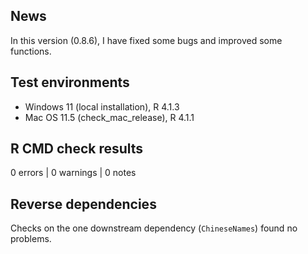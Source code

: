 ## News

In this version (0.8.6), I have fixed some bugs and improved some functions.


## Test environments

* Windows 11 (local installation), R 4.1.3
* Mac OS 11.5 (check_mac_release), R 4.1.1


## R CMD check results

0 errors | 0 warnings | 0 notes


## Reverse dependencies

Checks on the one downstream dependency (`ChineseNames`) found no problems.

